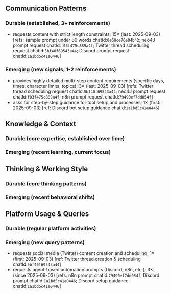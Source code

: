 ## Communication Patterns
### Durable (established, 3+ reinforcements)
- requests content with strict length constraints; 15× (last: 2025-09-03) [refs: sample prompt under 80 words chatId:`0e50ce76e04b42`; neo4J prompt request chatId:`f03f475c889a4f`; Twitter thread scheduling request chatId:`5bf40f69543a44`; Discord prompt request chatId:`1a1bd5c41e0446`]

### Emerging (new signals, 1-2 reinforcements)
- provides highly detailed multi-step content requirements (specific days, times, character limits, topics); 3× (last: 2025-09-03) [refs: Twitter thread scheduling request chatId:`5bf40f69543a44`; neo4J prompt request chatId:`f03f475c889a4f`; n8n prompt request chatId:`79490ef7dd054f`]
- asks for step-by-step guidance for tool setup and processes; 1× (first: 2025-09-03) [ref: Discord bot setup guidance chatId:`1a1bd5c41e0446`]

## Knowledge & Context
### Durable (core expertise, established over time)

### Emerging (recent learning, current focus)

## Thinking & Working Style
### Durable (core thinking patterns)

### Emerging (recent behavioral shifts)

## Platform Usage & Queries
### Durable (regular platform activities)

### Emerging (new query patterns)
- requests social media (Twitter) content creation and scheduling; 1× (first: 2025-09-03) [ref: Twitter thread creation & scheduling chatId:`5bf40f69543a44`]
- requests agent-based automation prompts (Discord, n8n, etc.); 3× (since 2025-09-03) [refs: n8n prompt chatId:`79490ef7dd054f`; Discord prompt chatId:`1a1bd5c41e0446`; Discord setup guidance chatId:`1a1bd5c41e0446`]
